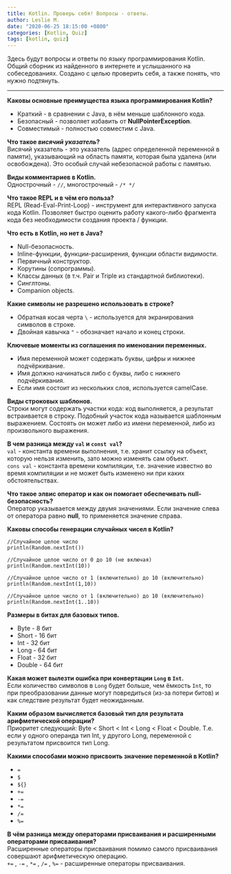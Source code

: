 ```yaml
---
title: Kotlin. Проверь себя! Вопросы - ответы.
author: Leslie M.
date: "2020-06-25 18:15:00 +0800"
categories: [Kotlin, Quiz]
tags: [kotlin, quiz]
---
```


Здесь будут вопросы и ответы по языку программирования Kotlin. Общий сборник из найденного в интернете и услышанного на собеседованиях. Создано с целью проверить себя, а также понять, что нужно подтянуть.

***

**Каковы основные преимущества языка программирования Kotlin?**
- Краткий - в сравнении с Java, в нём меньше шаблонного кода.
- Безопасный - позволяет избавить от **NullPointerException**.
- Совместимый - полностью совместим с Java.

**Что такое _висячий указатель_?**  
Висячий указатель - это указатель (адрес определенной переменной в памяти), указывающий на область памяти, которая была удалена (или освобождена). Это особый случай небезопасной работы с памятью.

**Виды комментариев в Kotlin.**  
Однострочный - `//`, многострочный - `/* */`

**Что такое REPL и в чём его польза?**  
REPL (Read-Eval-Print-Loop) - инструмент для интерактивного запуска кода Kotlin. Позволяет быстро оценить работу какого-либо фрагмента кода без необходимости создания проекта / функции.

**Что есть в Kotlin, но нет в Java?**
- Null-безопасность.
- Inline-функции, функции-расширения, функции области видимости.
- Первичный конструктор.
- Корутины (сопрограммы).
- Классы данных (в т.ч. Pair и Triple из стандартной библиотеки).
- Синглтоны.
- Companion objects.

**Какие символы не разрешено использовать в строке?**  
- Обратная косая черта `\` - используется для экранирования символов в строке.
- Двойная кавычка `"` - обозначает начало и конец строки.

**Ключевые моменты из соглашения по именовании переменных.**
- Имя переменной может содержать буквы, цифры и нижнее подчёркивание.
- Имя должно начинаться либо с буквы, либо с нижнего подчёркивания.
- Если имя состоит из нескольких слов, используется camelCase.

**Виды строковых шаблонов.**  
Строки могут содержать участки кода: код выполняется, а результат встраивается в строку. Подобный участок кода называется шаблонным выражением. Состоять он может либо из имени переменной, либо из произвольного выражения.

**В чем разница между `val` и `const val`?**  
`val` - константа времени выполнения, т.е. хранит ссылку на объект, которую нельзя изменить, зато можно изменять сам объект.  
`cons val` - константа времени компиляции, т.е. значение известно во время компиляции и не может быть изменено ни при каких обстоятельствах.

**Что такое элвис оператор и как он помогает обеспечивать null-безопасность?**  
Оператор указывается между двумя значениями. Если значение слева от оператора
равно **null**, то применяется значение справа.

**Каковы способы генерации случайных чисел в Kotlin?**
```
//Случайное целое число
println(Random.nextInt())

//Случайное целое число от 0 до 10 (не включая)
println(Random.nextInt(10))

//Случайное целое число от 1 (включительно) до 10 (включительно)
println(Random.nextInt(1,10))

//Случайное целое число от 1 (включительно) до 10 (включительно)
println(Random.nextInt(1..10))
```

**Размеры в битах для базовых типов.**
- Byte - 8 бит
- Short - 16 бит
- Int - 32 бит
- Long - 64 бит
- Float - 32 бит
- Double - 64 бит

**Какая может вылезти ошибка при конвертации `Long` в `Int`.**  
Если количество символов в `Long` будет больше, чем ёмкость `Int`, то при преобразовании данные могут повредиться (из-за потери битов) и как следствие результат будет неожиданным.

**Каким образом вычисляется базовый тип для результата арифметической операции?**  
Приоритет следующий: Byte < Short < Int < Long < Float < Double. Т.е. если у одного операнда тип Int, у другого Long, переменной с результатом присвоится тип Long.

**Какими способами можно присвоить значение переменной в Kotlin?**
- `=`
- `$`
- `${}`
- `+=`
- `-=`
- `*=`
- `/=`
- `%=`

**В чём разница между операторами присваивания и расширенными операторами присваивания?**  
Расширенные операторы присваивания помимо самого присваивания совершают арифметическую операцию.  
`+=` , `-=` , `*=` , `/=` , `%=` - расширенные операторы присваивания.
